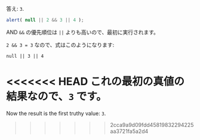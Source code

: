 答え: `3`.

```js run
alert( null || 2 && 3 || 4 );
```

AND `&&` の優先順位は `||` よりも高いので、最初に実行されます。

`2 && 3 = 3` なので、式はこのようになります:

```
null || 3 || 4
```

<<<<<<< HEAD
これの最初の真値の結果なので、`3` です。
=======
Now the result is the first truthy value: `3`.

>>>>>>> 2cca9a9d09fdd45819832294225aa3721fa5a2d4
